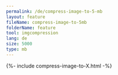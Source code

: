 ```yaml
---
permalink: /de/compress-image-to-5-mb
layout: feature
fileName: compress-image-to-5mb
folderName: feature
tool: imgcompression
lang: de
size: 5000
type: mb
---
```


{%- include compress-image-to-X.html -%}
